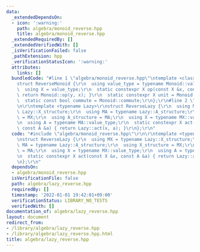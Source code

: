 ```yaml
---
data:
  _extendedDependsOn:
  - icon: ':warning:'
    path: algebra/monoid_reverse.hpp
    title: algebra/monoid_reverse.hpp
  _extendedRequiredBy: []
  _extendedVerifiedWith: []
  _isVerificationFailed: false
  _pathExtension: hpp
  _verificationStatusIcon: ':warning:'
  attributes:
    links: []
  bundledCode: "#line 1 \"algebra/monoid_reverse.hpp\"\ntemplate <class Monoid>\r\n\
    struct ReverseMonoid {\r\n  using value_type = typename Monoid::value_type;\r\n\
    \  using X = value_type;\r\n  static constexpr X op(const X &x, const X &y) {\
    \ return Monoid::op(y, x); }\r\n  static constexpr X unit = Monoid::unit;\r\n\
    \  static const bool commute = Monoid::commute;\r\n};\r\n#line 2 \"algebra/lazy_reverse.hpp\"\
    \n\r\ntemplate <typename Lazy>\r\nstruct ReverseLazy {\r\n  using MX = typename\
    \ Lazy::X_structure;\r\n  using MA = typename Lazy::A_structure;\r\n  using X_structure\
    \ = MX;\r\n  using A_structure = MA;\r\n  using X = typename MX::value_type;\r\
    \n  using A = typename MA::value_type;\r\n  static constexpr X act(const X &x,\
    \ const A &a) { return Lazy::act(x, a); }\r\n};\r\n"
  code: "#include \"algebra/monoid_reverse.hpp\"\r\n\r\ntemplate <typename Lazy>\r\
    \nstruct ReverseLazy {\r\n  using MX = typename Lazy::X_structure;\r\n  using\
    \ MA = typename Lazy::A_structure;\r\n  using X_structure = MX;\r\n  using A_structure\
    \ = MA;\r\n  using X = typename MX::value_type;\r\n  using A = typename MA::value_type;\r\
    \n  static constexpr X act(const X &x, const A &a) { return Lazy::act(x, a); }\r\
    \n};\r\n"
  dependsOn:
  - algebra/monoid_reverse.hpp
  isVerificationFile: false
  path: algebra/lazy_reverse.hpp
  requiredBy: []
  timestamp: '2022-01-01 19:42:01+09:00'
  verificationStatus: LIBRARY_NO_TESTS
  verifiedWith: []
documentation_of: algebra/lazy_reverse.hpp
layout: document
redirect_from:
- /library/algebra/lazy_reverse.hpp
- /library/algebra/lazy_reverse.hpp.html
title: algebra/lazy_reverse.hpp
---
```

